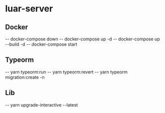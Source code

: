 # luar-server

## Docker

-- docker-compose down
-- docker-compose up -d
-- docker-compose up --build -d
-- docker-compose start

## Typeorm

-- yarn typeorm:run
-- yarn typeorm:revert
-- yarn typeorm migration:create -n <nameFile>

## Lib

-- yarn upgrade-interactive --latest
